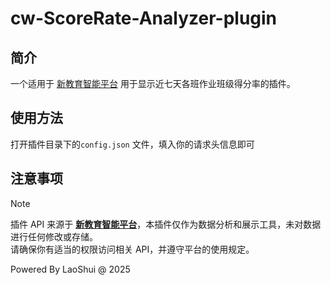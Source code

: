 # cw-ScoreRate-Analyzer-plugin

## 简介
一个适用于 [新教育智能平台](https://www.xinjiaoyu.com/) 用于显示近七天各班作业班级得分率的插件。

## 使用方法
打开插件目录下的`config.json` 文件，填入你的请求头信息即可

## 注意事项  

> [!NOTE]  
> 插件 API 来源于 [**新教育智能平台**](https://www.xinjiaoyu.com/)，本插件仅作为数据分析和展示工具，未对数据进行任何修改或存储。  
> 请确保你有适当的权限访问相关 API，并遵守平台的使用规定。  

Powered By LaoShui @ 2025
